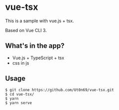 # vue-tsx

This is a sample with vue.js + tsx.

Based on Vue CLI 3.

## What's in the app?

- Vue.js + TypeScript + tsx
- css in js

## Usage

```
$ git clone https://github.com/Ut0n69/vue-tsx.git
$ cd vue-tsx/
$ yarn
$ yarn serve
```